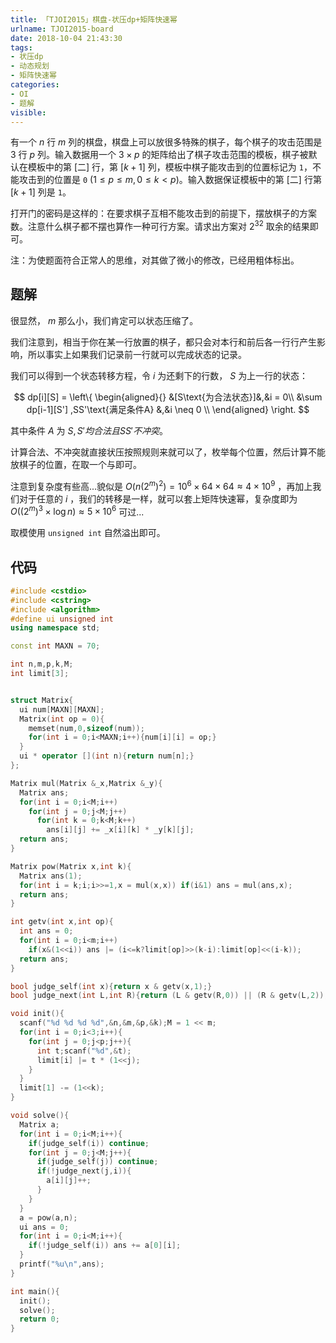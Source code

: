 ```yaml
---
title: 「TJOI2015」棋盘-状压dp+矩阵快速幂
urlname: TJOI2015-board
date: 2018-10-04 21:43:30
tags:
- 状压dp
- 动态规划
- 矩阵快速幂
categories: 
- OI
- 题解
visible:
---
```


有一个  $n$  行  $m$  列的棋盘，棋盘上可以放很多特殊的棋子，每个棋子的攻击范围是  $3$  行  $p$  列。输入数据用一个 $3 \times p$  的矩阵给出了棋子攻击范围的模板，棋子被默认在模板中的第 [二] 行，第 [$k+1$] 列，模板中棋子能攻击到的位置标记为  `1`，不能攻击到的位置是  `0`  $(1 \leq p \leq m, 0 \leq k < p)$。输入数据保证模板中的第 [二] 行第 [$k+1$]  列是  `1`。

打开门的密码是这样的：在要求棋子互相不能攻击到的前提下，摆放棋子的方案数。注意什么棋子都不摆也算作一种可行方案。请求出方案对  $2^{32}$  取余的结果即可。

<!-- more -->
注：为使题面符合正常人的思维，对其做了微小的修改，已经用粗体标出。

## 题解

很显然， $m$ 那么小，我们肯定可以状态压缩了。

我们注意到，相当于你在某一行放置的棋子，都只会对本行和前后各一行行产生影响，所以事实上如果我们记录前一行就可以完成状态的记录。

我们可以得到一个状态转移方程，令 $i$ 为还剩下的行数， $S$ 为上一行的状态：

$$
dp[i][S] = 
\left\{
\begin{aligned}{}
&[S\text{为合法状态}]&,&i = 0\\
&\sum dp[i-1][S'] ,SS'\text{满足条件A} &,&i \neq 0  \\
\end{aligned}
\right.
$$

其中条件 $A$ 为 $S,S'均合法 且 SS' 不冲突$。

计算合法、不冲突就直接状压按照规则来就可以了，枚举每个位置，然后计算不能放棋子的位置，在取一个与即可。

注意到复杂度有些高...貌似是 $O(n(2^m)^2)  = 10^6 \times 64 \times 64 \approx 4 \times 10^9$ ，再加上我们对于任意的 $i$ ，我们的转移是一样，就可以套上矩阵快速幂，复杂度即为 $O((2^m)^3 \times \log n) \approx 5 \times 10^6$ 可过...

取模使用 `unsigned int` 自然溢出即可。

## 代码


```cpp
#include <cstdio>
#include <cstring>
#include <algorithm>
#define ui unsigned int
using namespace std;

const int MAXN = 70;

int n,m,p,k,M;
int limit[3];


struct Matrix{
  ui num[MAXN][MAXN];
  Matrix(int op = 0){
    memset(num,0,sizeof(num));
    for(int i = 0;i<MAXN;i++){num[i][i] = op;}
  }
  ui * operator [](int n){return num[n];}
};

Matrix mul(Matrix &_x,Matrix &_y){
  Matrix ans;
  for(int i = 0;i<M;i++)
    for(int j = 0;j<M;j++)
      for(int k = 0;k<M;k++)
        ans[i][j] += _x[i][k] * _y[k][j];
  return ans;
}

Matrix pow(Matrix x,int k){
  Matrix ans(1);
  for(int i = k;i;i>>=1,x = mul(x,x)) if(i&1) ans = mul(ans,x);
  return ans;
}

int getv(int x,int op){
  int ans = 0;
  for(int i = 0;i<m;i++)
    if(x&(1<<i)) ans |= (i<=k?limit[op]>>(k-i):limit[op]<<(i-k));
  return ans;
}

bool judge_self(int x){return x & getv(x,1);}
bool judge_next(int L,int R){return (L & getv(R,0)) || (R & getv(L,2));}

void init(){
  scanf("%d %d %d %d",&n,&m,&p,&k);M = 1 << m;
  for(int i = 0;i<3;i++){
    for(int j = 0;j<p;j++){
      int t;scanf("%d",&t);
      limit[i] |= t * (1<<j);
    }
  }
  limit[1] -= (1<<k);
}

void solve(){
  Matrix a;
  for(int i = 0;i<M;i++){
    if(judge_self(i)) continue;
    for(int j = 0;j<M;j++){
      if(judge_self(j)) continue;
      if(!judge_next(j,i)){
        a[i][j]++;
      }
    }
  }
  a = pow(a,n);
  ui ans = 0;
  for(int i = 0;i<M;i++){
    if(!judge_self(i)) ans += a[0][i];
  }
  printf("%u\n",ans);
}

int main(){
  init();
  solve();
  return 0;
}
```

